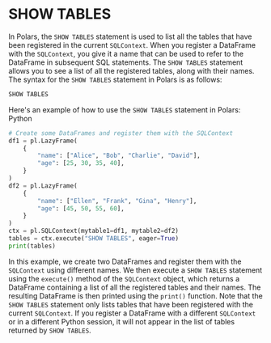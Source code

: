# SHOW TABLES
In Polars, the `SHOW TABLES` statement is used to list all the tables that have been registered in the current `SQLContext`. When you register a DataFrame with the `SQLContext`, you give it a name that can be used to refer to the DataFrame in subsequent SQL statements. The `SHOW TABLES` statement allows you to see a list of all the registered tables, along with their names.
The syntax for the `SHOW TABLES` statement in Polars is as follows:
```python
SHOW TABLES
```
Here's an example of how to use the `SHOW TABLES` statement in Polars:
 Python
   
```python
# Create some DataFrames and register them with the SQLContext
df1 = pl.LazyFrame(
    {
        "name": ["Alice", "Bob", "Charlie", "David"],
        "age": [25, 30, 35, 40],
    }
)
df2 = pl.LazyFrame(
    {
        "name": ["Ellen", "Frank", "Gina", "Henry"],
        "age": [45, 50, 55, 60],
    }
)
ctx = pl.SQLContext(mytable1=df1, mytable2=df2)
tables = ctx.execute("SHOW TABLES", eager=True)
print(tables)
```

In this example, we create two DataFrames and register them with the `SQLContext` using different names. We then execute a `SHOW TABLES` statement using the `execute()` method of the `SQLContext` object, which returns a DataFrame containing a list of all the registered tables and their names. The resulting DataFrame is then printed using the `print()` function.
Note that the `SHOW TABLES` statement only lists tables that have been registered with the current `SQLContext`. If you register a DataFrame with a different `SQLContext` or in a different Python session, it will not appear in the list of tables returned by `SHOW TABLES`.
